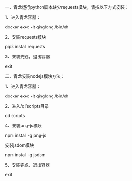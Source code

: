 
一、青龙运行python脚本缺少requests模块，请按以下方式安装：

1、进入青龙容器：
   
docker exec -it qinglong /bin/sh

2、安装requests模块

pip3 install requests

3、安装完成，退出容器
   
exit

二、青龙安装nodejs模块方法：

1、进入青龙容器：
   
docker exec -it qinglong /bin/sh
   
2、进入/ql/scripts目录
   
cd scripts
 
4、安装png-js模块
  
npm install -g png-js

安装jsdom模块

npm install -g jsdom
   
5、安装完成，退出容器
   
exit
